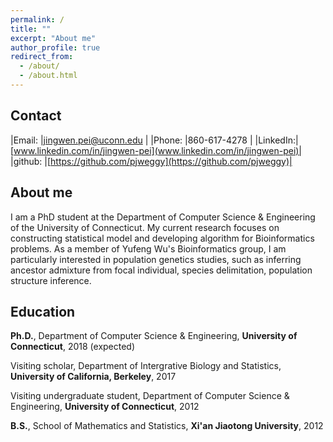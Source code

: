 ```yaml
---
permalink: /
title: ""
excerpt: "About me"
author_profile: true
redirect_from: 
  - /about/
  - /about.html
---
```


Contact
------

|Email:   |jingwen.pei@uconn.edu          |
|Phone:   |860-617-4278                   |
|LinkedIn:|[www.linkedin.com/in/jingwen-pei](www.linkedin.com/in/jingwen-pei)|
|github:  |[https://github.com/pjweggy](https://github.com/pjweggy)|

About me
------

I am a PhD student at the Department of Computer Science & Engineering of the University of Connecticut. My current research focuses on constructing statistical model and developing algorithm for Bioinformatics problems. As a member of Yufeng Wu's Bioinformatics group, I am particularly interested in population genetics studies, such as inferring ancestor admixture from focal individual, species delimitation, population structure inference.


Education
------

**Ph.D.**, Department of Computer Science & Engineering, **University of Connecticut**, 2018 (expected)

Visiting scholar, Department of Intergrative Biology and Statistics, **University of California, Berkeley**, 2017

Visiting undergraduate student, Department of Computer Science & Engineering, **University of Connecticut**, 2012

**B.S.**, School of Mathematics and Statistics, **Xi'an Jiaotong University**, 2012

